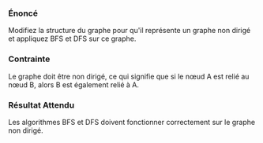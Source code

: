 ### Énoncé

Modifiez la structure du graphe pour qu'il représente un graphe non dirigé et appliquez BFS et DFS sur ce graphe.

### Contrainte

Le graphe doit être non dirigé, ce qui signifie que si le nœud A est relié au nœud B, alors B est également relié à A.

### Résultat Attendu

Les algorithmes BFS et DFS doivent fonctionner correctement sur le graphe non dirigé.